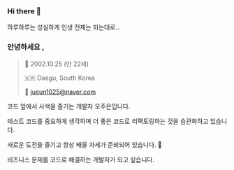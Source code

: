 ### Hi there 👋
하루하루는 성실하게 인생 전체는 되는대로...   
### 안녕하세요 ,

> 🎂  2002.10.25 (만 22세)
> 
> 
> 🇰🇷  Daegu, South Korea
> 
> 📧  jueun1025@naver.com
> 

코드 앞에서 사색을 즐기는 개발자 오주은입니다. 

테스트 코드를 중요하게 생각하며 더 좋은 코드로 리팩토링하는 것을 습관화하고 있습니다.

새로운 도전을 즐기고 항상 배울 자세가 준비되어 있습니다. 🙂

비즈니스 문제를 코드로 해결하는 개발자가 되고 싶습니다.

<!--
**zoouniak/zoouniak** is a ✨ _special_ ✨ repository because its `README.md` (this file) appears on your GitHub profile.

Here are some ideas to get you started:

- 🔭 I’m currently working on ...
- 🌱 I’m currently learning ...
- 👯 I’m looking to collaborate on ...
- 🤔 I’m looking for help with ...
- 💬 Ask me about ...
- 📫 How to reach me: ...
- 😄 Pronouns: ...
- ⚡ Fun fact: ...
-->
